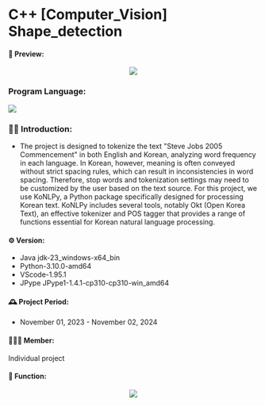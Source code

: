 # C++ [Computer_Vision] Shape_detection

#### 🎥 Preview:
<p align="center">
<img src= "https://github.com/user-attachments/assets/b411faf0-f35c-4e5c-bd77-320e51e42ece">

### Program Language:
![](https://img.shields.io/badge/Python-3776AB?style=for-the-badge&logo=python&logoColor=white)

### 👨‍💻 Introduction:
- The project is designed to tokenize the text "Steve Jobs 2005 Commencement" in both English and Korean, analyzing word frequency in each language. In Korean, however, meaning is often conveyed without strict spacing rules, which can result in inconsistencies in word spacing. Therefore, stop words and tokenization settings may need to be customized by the user based on the text source.
 For this project, we use KoNLPy, a Python package specifically designed for processing Korean text. KoNLPy includes several tools, notably Okt (Open Korea Text), an effective tokenizer and POS tagger that provides a range of functions essential for Korean natural language processing.

#### ⚙️ Version:
- Java jdk-23_windows-x64_bin
- Python-3.10.0-amd64
- VScode-1.95.1
- JPype JPype1-1.4.1-cp310-cp310-win_amd64

#### 🕰️ Project Period:
- November 01, 2023 - November  02, 2024

#### 🧑‍🤝‍🧑 Member:
Individual project

#### 📌 Function:
<p align="center">
 <img src= "https://github.com/user-attachments/assets/2ae7a4f1-2c2b-40fe-b3fd-5415f65d51f2">

